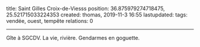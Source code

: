 title: Saint Gilles Croix-de-Viesss
position: 36.875979274718475, 25.521715033224353
created: thomas, 2019-11-3 16:55
lastupdated: 
tags: vendée, ouest, tempête
relations: 0

---

Gîte à SGCDV. La vie, rivière. Gendarmes en goguette.

